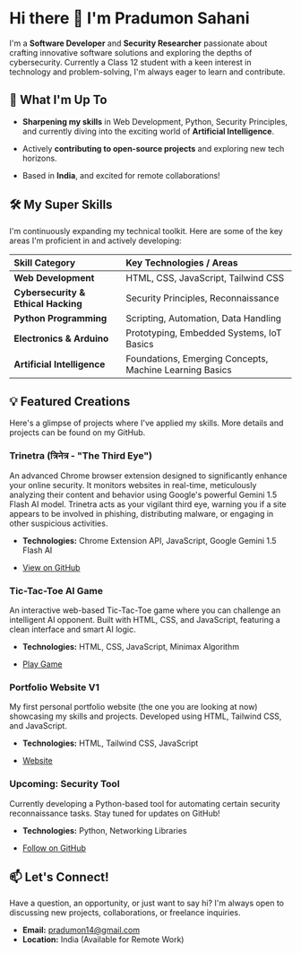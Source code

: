 # Hi there 👋 I'm Pradumon Sahani

I'm a **Software Developer** and **Security Researcher** passionate about crafting innovative software solutions and exploring the depths of cybersecurity. Currently a Class 12 student with a keen interest in technology and problem-solving, I'm always eager to learn and contribute.

## 🚀 What I'm Up To

* **Sharpening my skills** in Web Development, Python, Security Principles, and currently diving into the exciting world of **Artificial Intelligence**.

* Actively **contributing to open-source projects** and exploring new tech horizons.

* Based in **India**, and excited for remote collaborations!

## 🛠️ My Super Skills

I'm continuously expanding my technical toolkit. Here are some of the key areas I'm proficient in and actively developing:

| **Skill Category** | **Key Technologies / Areas** |
| :-------------------------- | :--------------------------------------------------------- |
| **Web Development** | HTML, CSS, JavaScript, Tailwind CSS                        |
| **Cybersecurity & Ethical Hacking** | Security Principles, Reconnaissance |
| **Python Programming** | Scripting, Automation, Data Handling                       |
| **Electronics & Arduino** | Prototyping, Embedded Systems, IoT Basics                  |
| **Artificial Intelligence** | Foundations, Emerging Concepts, Machine Learning Basics    |

## 💡 Featured Creations

Here's a glimpse of projects where I've applied my skills. More details and projects can be found on my GitHub.

### **Trinetra (त्रिनेत्र - "The Third Eye")**

An advanced Chrome browser extension designed to significantly enhance your online security. It monitors websites in real-time, meticulously analyzing their content and behavior using Google's powerful Gemini 1.5 Flash AI model. Trinetra acts as your vigilant third eye, warning you if a site appears to be involved in phishing, distributing malware, or engaging in other suspicious activities.

* **Technologies:** Chrome Extension API, JavaScript, Google Gemini 1.5 Flash AI

* [View on GitHub](https://github.com/pradumon14/trinetra)

### **Tic-Tac-Toe AI Game**

An interactive web-based Tic-Tac-Toe game where you can challenge an intelligent AI opponent. Built with HTML, CSS, and JavaScript, featuring a clean interface and smart AI logic.

* **Technologies:** HTML, CSS, JavaScript, Minimax Algorithm

* [Play Game](https://tic-tac-toe-ai-mauve.vercel.app/)

### **Portfolio Website V1**

My first personal portfolio website (the one you are looking at now) showcasing my skills and projects. Developed using HTML, Tailwind CSS, and JavaScript.

* **Technologies:** HTML, Tailwind CSS, JavaScript

* [Website](https://pradumon.vercel.app/)

### **Upcoming: Security Tool**

Currently developing a Python-based tool for automating certain security reconnaissance tasks. Stay tuned for updates on GitHub!

* **Technologies:** Python, Networking Libraries

* [Follow on GitHub](https://github.com/pradumon14)

## 📫 Let's Connect!

Have a question, an opportunity, or just want to say hi? I'm always open to discussing new projects, collaborations, or freelance inquiries.

* **Email:** pradumon14@gmail.com
* **Location:** India (Available for Remote Work)
